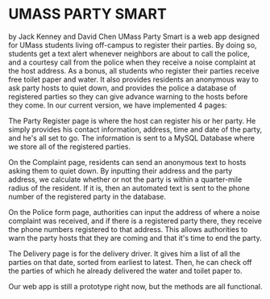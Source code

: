 UMASS PARTY SMART
====================================================
by Jack Kenney and David Chen
UMass Party Smart is a web app designed for UMass students living off-campus to register their parties. By doing so, students get a text alert whenever neighbors are about to call the police, and a courtesy call from the police when they receive a noise complaint at the host address. As a bonus, all students who register their parties receive free toilet paper and water. It also provides residents an anonymous way to ask party hosts to quiet down, and provides the police a database of registered parties so they can give advance warning to the hosts before they come. In our current version, we have implemented 4 pages:

The Party Register page is where the host can register his or her party. He simply provides his contact information, address, time and date of the party, and he's all set to go. The information is sent to a MySQL Database where we store all of the registered parties.

On the Complaint page, residents can send an anonymous text to hosts asking them to quiet down. By inputting their address and the party address, we calculate whether or not the party is within a quarter-mile radius of the resident. If it is, then an automated text is sent to the phone number of the registered party in the database.

On the Police form page, authorities can input the address of where a noise complaint was received, and if there is a registered party there, they receive the phone numbers registered to that address. This allows authorities to warn the party hosts that they are coming and that it's time to end the party.

The Delivery page is for the delivery driver. It gives him a list of all the parties on that date, sorted from earliest to latest. Then, he can check off the parties of which he already delivered the water and toilet paper to.

Our web app is still a prototype right now, but the methods are all functional.
